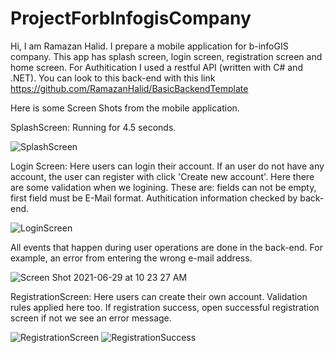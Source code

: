 # ProjectForbInfogisCompany

Hi, I am Ramazan Halid. I prepare a mobile application for b-infoGIS company. This app has splash screen, login screen, registration screen and home screen.
For Authitication I used a restful API (written with C# and .NET). You can look to this back-end with this link https://github.com/RamazanHalid/BasicBackendTemplate

Here is some Screen Shots from the mobile application.

SplashScreen: Running for 4.5 seconds.

 ![SplashScreen](https://user-images.githubusercontent.com/42031794/123752414-6df51c80-d8c1-11eb-9a80-5df4095cfd02.png)
 
 Login Screen: Here users can login their account. If an user do not have any account, the user can register with click 'Create new account'.
 Here there are some validation when we logining. These are: fields can not be empty, first field must be E-Mail format. Authitication information checked by back-end.
 

![LoginScreen](https://user-images.githubusercontent.com/42031794/123754136-38e9c980-d8c3-11eb-83f5-35c05a594b2c.png)


All events that happen during user operations are done in the back-end. For example, an error from entering the wrong e-mail address.

![Screen Shot 2021-06-29 at 10 23 27 AM](https://user-images.githubusercontent.com/42031794/123756165-4f912000-d8c5-11eb-83f6-b4a477ff8240.png)


RegistrationScreen: Here users can create their own account. Validation rules applied here too. If registration success, open successful registration screen if not we see an error message.

![RegistrationScreen](https://user-images.githubusercontent.com/42031794/123756698-dc3bde00-d8c5-11eb-939c-ff0ffda5a959.png)
![RegistrationSuccess](https://user-images.githubusercontent.com/42031794/123756722-e2ca5580-d8c5-11eb-90ad-2899a5ff17ad.png)

 
